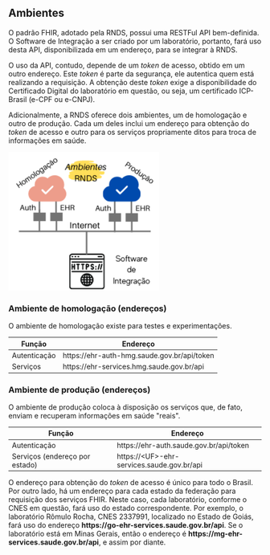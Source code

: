 ## Ambientes

O padrão FHIR, adotado pela RNDS, possui uma RESTFul API bem-definida.
O Software de Integração a ser criado por um laboratório, portanto, fará
uso desta API, disponibilizada em um endereço, para se integrar à RNDS.

O uso da API, contudo, depende de um _token_ de acesso, obtido em um outro
endereço. Este _token_ é parte da segurança, ele autentica quem está
realizando a requisição. A obtenção deste _token_ exige a disponibilidade
do Certificado Digital do laboratório em questão, ou seja, um certificado
ICP-Brasil (e-CPF ou e-CNPJ).

Adicionalmente, a RNDS oferece dois ambientes, um de homologação e outro de produção.
Cada um deles inclui um endereço para obtenção do _token_ de acesso e
outro para os serviços propriamente ditos para troca de informações em saúde.

<img src="../media/ambientes.png" width="300px">

### Ambiente de homologação (endereços)

O ambiente de homologação existe para testes e experimentações.

| Função       | Endereço                                                 |
| ------------ | -------------------------------------------------------- |
| Autenticação | https<span>:</span>//ehr-auth-hmg.saude.gov.br/api/token |
| Serviços     | https<span>:</span>//ehr-services.hmg.saude.gov.br/api   |

### Ambiente de produção (endereços)

O ambiente de produção coloca à disposição os serviços que, de fato,
enviam e recuperam informações em saúde "reais".

| Função                         | Endereço                                                      |
| ------------------------------ | ------------------------------------------------------------- |
| Autenticação                   | https<span>:</span>//ehr-auth.saude.gov.br/api/token          |
| Serviços (endereço por estado) | https<span>:</span>//&lt;UF&gt;-ehr-services.saude.gov.br/api |

O endereço para obtenção do _token_ de acesso é único para todo o Brasil.
Por outro lado, há um endereço para cada estado da federação para requisição
dos serviços FHIR. Neste caso, cada laboratório, conforme o CNES em questão, fará uso do estado correspondente.
Por exemplo, o laboratório Rômulo Rocha, CNES 2337991, localizado no Estado de Goiás, fará uso do
endereço **https<span>:</span>//go-ehr-services.saude.gov.br/api**. Se o laboratório está em Minas Gerais, então
o endereço é **https<span>:</span>//mg-ehr-services.saude.gov.br/api**, e assim por diante.
